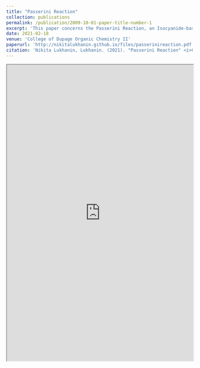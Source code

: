 ```yaml
---
title: "Passerini Reaction"
collection: publications
permalink: /publication/2009-10-01-paper-title-number-1
excerpt: 'This paper concerns the Passerini Reaction, an Isocyanide-based Multi-Component Reaction. Written as an overarching study for the class, explorations in the reaction pathways, history, synthesis applications, and future directions are discussed.'
date: 2021-02-18
venue: 'College of Dupage Organic Chemistry II'
paperurl: 'http://nikitalukhanin.github.io/files/passerinireaction.pdf'
citation: 'Nikita Lukhanin, Lukhanin. (2021). "Passerini Reaction" <i>College of Dupage Organic Chemistry II</i>.'
---
```

<iframe src="https://nikitalukhanin.github.io/files/passerinireaction.pdf" width="100%" height="800rem">
This browser does not support PDFs. Please download the PDF to view it: <a href="/pdf/brain_in_a_vat.pdf">Download PDF</a>
</iframe>
